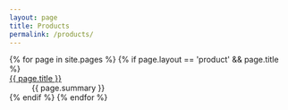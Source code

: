 ```yaml
---
layout: page
title: Products
permalink: /products/
---
```

<dl>
{% for page in site.pages %}
  {% if page.layout == 'product' && page.title %}
  <dt><a class="page-link" href="{{ page.url | prepend: site.baseurl }}">{{ page.title }}</a></dt>
  <dd>{{ page.summary }}</dd>
  {% endif %}
{% endfor %}
</dl>

